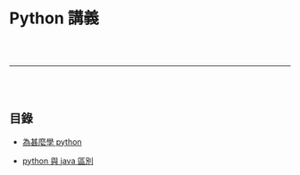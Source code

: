 # Python 講義

<br><br>

---


<br><br>

## 目錄

* [為甚麼學 python](./為甚麼學_python.md)

* [python 與 java 區別](./python_與_java_區別.md)
